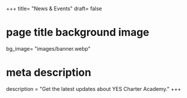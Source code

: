 +++
title= "News & Events"
draft= false
# page title background image
bg_image= "images/banner.webp"
# meta description
description = "Get the latest updates about YES Charter Academy."
+++